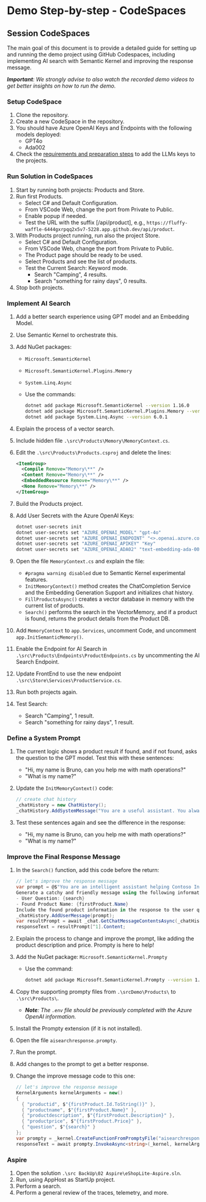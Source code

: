 # Demo Step-by-step - CodeSpaces

## Session CodeSpaces

The main goal of this document is to provide a detailed guide for setting up and running the demo project using GitHub Codespaces, including implementing AI search with Semantic Kernel and improving the response message.

***Important**: We strongly advise to also watch the recorded demo videos to get better insights on how to run the demo.*

### Setup CodeSpace

1. Clone the repository.
2. Create a new CodeSpace in the repository.
3. You should have Azure OpenAI Keys and Endpoints with the following models deployed:
   - GPT4o
   - Ada002
4. Check the [requirements and preparation steps](/train-the-trainer/RequirementsAndPreparation.md) to add the LLMs keys to the projects.

### Run Solution in CodeSpaces

1. Start by running both projects: Products and Store.
2. Run first Products.
   - Select C# and Default Configuration.
   - From VSCode Web, change the port from Private to Public.
   - Enable popup if needed.
   - Test the URL with the suffix [/api/product], e.g., `https://fluffy-waffle-6444gxrpqq2x5v7-5228.app.github.dev/api/product`.
3. With Products project running, run also the project Store.
   - Select C# and Default Configuration.
   - From VSCode Web, change the port from Private to Public.
   - The Product page should be ready to be used.
   - Select Products and see the list of products.
   - Test the Current Search: Keyword mode.
     - Search "Camping", 4 results.
     - Search "something for rainy days", 0 results.
4. Stop both projects.

### Implement AI Search

1. Add a better search experience using GPT model and an Embedding Model.
2. Use Semantic Kernel to orchestrate this.
3. Add NuGet packages:
   - `Microsoft.SemanticKernel`
   - `Microsoft.SemanticKernel.Plugins.Memory`
   - `System.Linq.Async`
   - Use the commands:

     ```bash
     dotnet add package Microsoft.SemanticKernel --version 1.16.0
     dotnet add package Microsoft.SemanticKernel.Plugins.Memory --version 1.16.0-alpha
     dotnet add package System.Linq.Async --version 6.0.1
     ```

4. Explain the process of a vector search.
5. Include hidden file `.\src\Products\Memory\MemoryContext.cs`.
6. Edit the `.\src\Products\Products.csproj` and delete the lines:

   ```xml
   <ItemGroup>
     <Compile Remove="Memory\**" />
     <Content Remove="Memory\**" />
     <EmbeddedResource Remove="Memory\**" />
     <None Remove="Memory\**" />
   </ItemGroup>
   ```

7. Build the Products project.
8. Add User Secrets with the Azure OpenAI Keys:

   ```bash
   dotnet user-secrets init
   dotnet user-secrets set "AZURE_OPENAI_MODEL" "gpt-4o"
   dotnet user-secrets set "AZURE_OPENAI_ENDPOINT" "<>.openai.azure.com/"
   dotnet user-secrets set "AZURE_OPENAI_APIKEY" "Key"
   dotnet user-secrets set "AZURE_OPENAI_ADA02" "text-embedding-ada-002"
   ```

9. Open the file `MemoryContext.cs` and explain the file:

   - `#pragma warning disabled` due to Semantic Kernel experimental features.
   - `InitMemoryContext()` method creates the ChatCompletion Service and the Embedding Generation Support and initializes chat history.
   - `FillProductsAsync()` creates a vector database in memory with the current list of products.
   - `Search()` performs the search in the VectorMemory, and if a product is found, returns the product details from the Product DB.

10. Add `MemoryContext` to `app.Services`, uncomment Code, and uncomment `app.InitSemanticMemory()`.
11. Enable the Endpoint for AI Search in `.\src\Products\Endpoints\ProductEndpoints.cs` by uncommenting the AI Search Endpoint.
12. Update FrontEnd to use the new endpoint `.\src\Store\Services\ProductService.cs`.
13. Run both projects again.
14. Test Search:
    - Search "Camping", 1 result.
    - Search "something for rainy days", 1 result.

### Define a System Prompt

1. The current logic shows a product result if found, and if not found, asks the question to the GPT model. Test this with these sentences:
   - "Hi, my name is Bruno, can you help me with math operations?"
   - "What is my name?"

2. Update the `InitMemoryContext()` code:

   ```csharp
   // create chat history
   _chatHistory = new ChatHistory();
   _chatHistory.AddSystemMessage("You are a useful assistant. You always reply with a short and funny message. If you don't know an answer, you say 'I don't know that.' You only answer questions related to outdoor camping products. For any other type of questions, explain to the user that you only answer outdoor camping products questions. Do not store memory of the chat conversation.");
   ```

3. Test these sentences again and see the difference in the response:
   - "Hi, my name is Bruno, can you help me with math operations?"
   - "What is my name?"

### Improve the Final Response Message

1. In the `Search()` function, add this code before the return:

   ```csharp
   // let's improve the response message
   var prompt = @$"You are an intelligent assistant helping Contoso Inc clients with their search about outdoor product. 
   Generate a catchy and friendly message using the following information:
   - User Question: {search}
   - Found Product Name: {firstProduct.Name}
   Include the found product information in the response to the user question.";
   _chatHistory.AddUserMessage(prompt);
   var resultPrompt = await _chat.GetChatMessageContentsAsync(_chatHistory);
   responseText = resultPrompt[^1].Content;
   ```

2. Explain the process to change and improve the prompt, like adding the product description and price. Prompty is here to help!
3. Add the NuGet package: `Microsoft.SemanticKernel.Prompty`
   - Use the command:

     ```bash
     dotnet add package Microsoft.SemanticKernel.Prompty --version 1.16.0-alpha
     ```

4. Copy the supporting prompty files from `.\srcDemo\Products\` to `.\src\Products\`.
   - ***Note**: The `.env` file should be previously completed with the Azure OpenAI information.*

5. Install the Prompty extension (if it is not installed).
6. Open the file `aisearchresponse.prompty`.
7. Run the prompt.
8. Add changes to the prompt to get a better response.
9. Change the improve message code to this one:

   ```csharp
   // let's improve the response message
   KernelArguments kernelArguments = new()
   {
     { "productid", $"{firstProduct.Id.ToString()}" },
     { "productname", $"{firstProduct.Name}" },
     { "productdescription", $"{firstProduct.Description}" },
     { "productprice", $"{firstProduct.Price}" },
     { "question", $"{search}" }
   };
   var prompty = _kernel.CreateFunctionFromPromptyFile("aisearchresponse.prompty");
   responseText = await prompty.InvokeAsync<string>(_kernel, kernelArguments);
   ```

### Aspire

1. Open the solution `.\src BackUp\02 Aspire\eShopLite-Aspire.sln`.
2. Run, using AppHost as StartUp project.
3. Perform a search.
4. Perform a general review of the traces, telemetry, and more.
